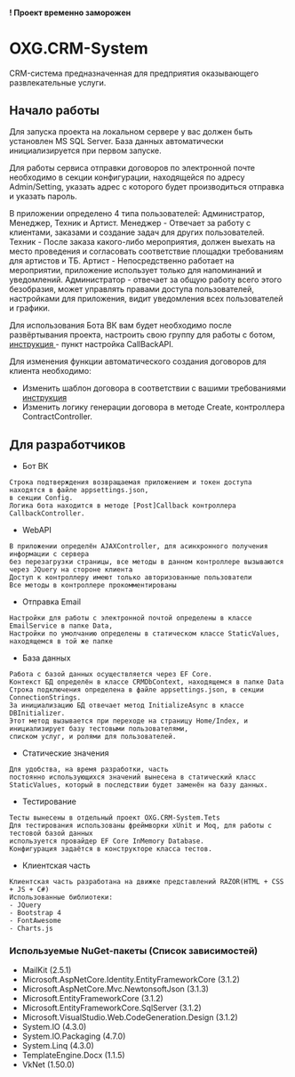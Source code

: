  #### ! Проект временно заморожен
# OXG.CRM-System

CRM-система предназначенная для предприятия оказывающего развлекательные услуги.


## Начало работы

Для запуска проекта на локальном сервере у вас должен быть установлен MS SQL Server.
База данных автоматически инициализируется при первом запуске.

Для работы сервиса отправки договоров по электронной почте необходимо в секции конфигурации, находящейся по адресу Admin/Setting, указать адрес с которого будет производиться отправка и указать пароль.

В приложении определено 4 типа пользователей: Администратор, Менеджер, Техник и Артист.
Менеджер - Отвечает за работу с клиентами, заказами и создание задач для других пользователей.
Техник - После заказа какого-либо мероприятия, должен выехать на место проведения и согласовать
соответствие площадки требованиям для артистов и ТБ.
Артист - Непосредственно работает на мероприятии, приложение использует только для напоминаний и уведомлений.
Администратор - отвечает за общую работу всего этого безобразия, может управлять правами доступа пользователей,
настройками для приложения, видит уведомления всех пользователей и графики.

Для использования Бота ВК вам будет необходимо после развёртывания проекта, настроить свою группу для работы с ботом,
[инструкция ](https://habr.com/ru/post/441720/) - пункт настройка CallBackAPI. 

Для изменения функции автоматического создания договоров для клиента необходимо:
 * Изменить шаблон договора в соответствии с вашими требованиями [инструкция](https://habr.com/ru/post/269307/)
 * Изменить логику генерации договора в методе Create, контроллера ContractController.

## Для разработчиков
- Бот ВК 
```
Строка подтверждения возвращаемая приложением и токен доступа находятся в файле appsettings.json, 
в секции Config.
Логика бота находится в методе [Post]Callback контроллера CallbackController.
```
- WebAPI
```
В приложении определён AJAXController, для асинхронного получения информации с сервера
без перезагрузки страницы, все методы в данном контроллере вызываются через JQuery на стороне клиента
Доступ к контроллеру имеют только авторизованные пользователи
Все методы в контроллере прокомментированы
```
- Отправка Email
```
Настройки для работы с электронной почтой определены в классе EmailService в папке Data, 
Настройки по умолчанию определены в статическом классе StaticValues, находящемся в той же папке
```
- База данных
```
Работа с базой данных осуществляется через EF Core.
Контекст БД определён в классе CRMDbContext, находящемся в папке Data
Строка подключения определена в файле appsettings.json, в секции ConnectionStrings.
За инициализацию БД отвечает метод InitializeAsync в классе DBInitializer.
Этот метод вызывается при переходе на страницу Home/Index, и инициализирует базу тестовыми пользователями,
списком услуг, и ролями для пользователей.
```
- Статические значения
```
Для удобства, на время разработки, часть
постоянно использующихся значений вынесена в статический класс StaticValues, который в последствии будет заменён на базу данных.
```
- Тестирование
```
Тесты вынесены в отдельный проект OXG.CRM-System.Tets
Для тестирования использованы фреймворки xUnit и Moq, для работы с тестовой базой данных 
используется провайдер EF Core InMemory Database. 
Конфигурация задаётся в конструкторе класса тестов.
```
- Клиентская часть
```
Клиентская часть разработана на движке представлений RAZOR(HTML + CSS + JS + C#)
Использованные библиотеки:
- JQuery
- Bootstrap 4
- FontAwesome
- Charts.js
```
### Используемые NuGet-пакеты (Список зависимостей)

* MailKit (2.5.1)
* Microsoft.AspNetCore.Identity.EntityFrameworkCore (3.1.2)
* Microsoft.AspNetCore.Mvc.NewtonsoftJson (3.1.3)
* Microsoft.EntityFrameworkCore (3.1.2)
* Microsoft.EntityFrameworkCore.SqlServer (3.1.2)
* Microsoft.VisualStudio.Web.CodeGeneration.Design (3.1.2)
* System.IO (4.3.0)
* System.IO.Packaging (4.7.0)
* System.Linq (4.3.0)
* TemplateEngine.Docx (1.1.5)
* VkNet (1.50.0)